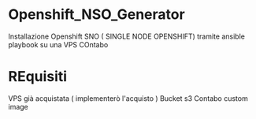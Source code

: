 # Openshift_NSO_Generator

Installazione Openshift SNO ( SINGLE NODE OPENSHIFT) tramite ansible playbook su una VPS COntabo

# REquisiti
VPS già acquistata ( implementerò l'acquisto )
Bucket s3
Contabo custom image
